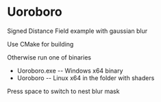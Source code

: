 # Uoroboro

Signed Distance Field example with gaussian blur

Use CMake for building

Otherwise run one of binaries
* Uoroboro.exe -- Windows x64 binary
* Uoroboro -- Linux x64
in the folder with shaders

Press space to switch to nest blur mask
